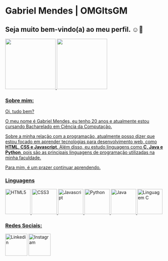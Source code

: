 <h1>Gabriel Mendes | OMGItsGM</h1>
<h2>Seja muito bem-vindo(a) ao meu perfil. ☺👋</h2>

<div>  
  <a href="https://github.com/omgitsgm">
  <img height="160em" src="https://github-readme-stats.vercel.app/api?username=omgitsgm&show_icons=true&theme=dark&include_all_commits=true&count_private=true"/>
  <img height="160em" src="https://github-readme-stats.vercel.app/api/top-langs/?username=omgitsgm&layout=compact&langs_count=7&theme=dark"/>
</div>
  
<h3>Sobre mim:</h3>

<p>Oi, tudo bem?</p>
<p>O meu nome é Gabriel Mendes, eu tenho 20 anos e atualmente estou cursando Bacharelado em Ciência da Computação.</p>

<p>Sobre a minha relação com a programação, atualmente posso dizer que estou focado em aprender tecnologias para desenvolvimento web, como <strong>HTML, CSS e Javascript</strong>. Além disso, eu estudo linguagens como <strong>C, Java e Python</strong>, pois são as principais linguagens de programação utilizadas na minha faculdade.</p>
<p>Para mim, é um prazer continuar aprendendo.</p>

<h3>Linguagens</h3>
<div>
  <img src="https://cdn-icons-png.flaticon.com/512/5968/5968222.png" height="80px" title="HTML5"/> <!--HTML-->
  <img src="https://cdn-icons-png.flaticon.com/512/5968/5968201.png" height="80px" title="CSS3"/> <!--CSS-->
  <img src="https://cdn-icons-png.flaticon.com/512/5968/5968238.png" height="80px" title="Javascript"/> <!--JS-->
  <img src="https://cdn-icons-png.flaticon.com/512/5968/5968286.png" height="80px" title="Python"/> <!--Python-->
  <img src="https://cdn-icons-png.flaticon.com/512/5968/5968231.png" height="80px" title="Java"/> <!--Java-->
  <img src="https://cdn-icons-png.flaticon.com/512/5968/5968187.png" height="80px" title="Linguagem C"/> <!--C-->
</div>
  
<h3>Redes Sociais:</h3>
<div>
  <a href="https://www.linkedin.com/in/gabriel-mendes-ab9583194/"><img src="https://cdn-icons.flaticon.com/png/512/4494/premium/4494471.png?token=exp=1640051785~hmac=70b85791ceeccb252d353fd9160af292" height="70px" title="Linkedin"/></a> <!--Linkedin-->
  <a href="https://www.instagram.com/omgitsgm"><img src="https://cdn-icons.flaticon.com/png/512/3670/premium/3670274.png?token=exp=1640052189~hmac=90d0286a88a1939756f6d0dc89dd0ba8" height="70px" title="Instagram"/></a> <!--Instagram-->
</div>
